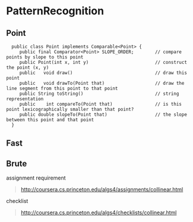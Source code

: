 PatternRecognition
====================

Point
------
      public class Point implements Comparable<Point> {
         public final Comparator<Point> SLOPE_ORDER;        // compare points by slope to this point
         public Point(int x, int y)                         // construct the point (x, y)
         public   void draw()                               // draw this point
         public   void drawTo(Point that)                   // draw the line segment from this point to that point
         public String toString()                           // string representation
         public    int compareTo(Point that)                // is this point lexicographically smaller than that point?
         public double slopeTo(Point that)                  // the slope between this point and that point
      }
      
Fast
------
      

Brute
------


assignment requirement
> http://coursera.cs.princeton.edu/algs4/assignments/collinear.html

checklist
> http://coursera.cs.princeton.edu/algs4/checklists/collinear.html
